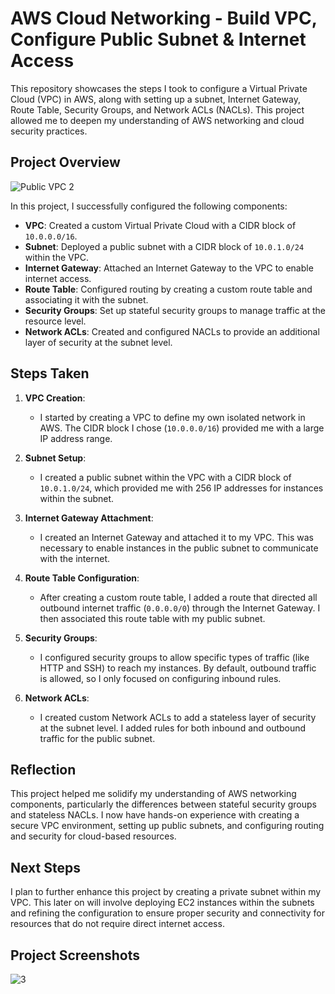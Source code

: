 
# AWS Cloud Networking - Build VPC, Configure Public Subnet & Internet Access

This repository showcases the steps I took to configure a Virtual Private Cloud (VPC) in AWS, along with setting up a subnet, Internet Gateway, Route Table, Security Groups, and Network ACLs (NACLs). This project allowed me to deepen my understanding of AWS networking and cloud security practices.

## Project Overview

![Public VPC 2](https://github.com/user-attachments/assets/b6aad2df-32a6-4dee-a922-7f93a3198d66)

In this project, I successfully configured the following components:

- **VPC**: Created a custom Virtual Private Cloud with a CIDR block of `10.0.0.0/16`.
- **Subnet**: Deployed a public subnet with a CIDR block of `10.0.1.0/24` within the VPC.
- **Internet Gateway**: Attached an Internet Gateway to the VPC to enable internet access.
- **Route Table**: Configured routing by creating a custom route table and associating it with the subnet.
- **Security Groups**: Set up stateful security groups to manage traffic at the resource level.
- **Network ACLs**: Created and configured NACLs to provide an additional layer of security at the subnet level.

## Steps Taken

1. **VPC Creation**: 
   - I started by creating a VPC to define my own isolated network in AWS. The CIDR block I chose (`10.0.0.0/16`) provided me with a large IP address range.

2. **Subnet Setup**:
   - I created a public subnet within the VPC with a CIDR block of `10.0.1.0/24`, which provided me with 256 IP addresses for instances within the subnet.

3. **Internet Gateway Attachment**:
   - I created an Internet Gateway and attached it to my VPC. This was necessary to enable instances in the public subnet to communicate with the internet.

4. **Route Table Configuration**:
   - After creating a custom route table, I added a route that directed all outbound internet traffic (`0.0.0.0/0`) through the Internet Gateway. I then associated this route table with my public subnet.

5. **Security Groups**:
   - I configured security groups to allow specific types of traffic (like HTTP and SSH) to reach my instances. By default, outbound traffic is allowed, so I only focused on configuring inbound rules.

6. **Network ACLs**:
   - I created custom Network ACLs to add a stateless layer of security at the subnet level. I added rules for both inbound and outbound traffic for the public subnet.

## Reflection

This project helped me solidify my understanding of AWS networking components, particularly the differences between stateful security groups and stateless NACLs. I now have hands-on experience with creating a secure VPC environment, setting up public subnets, and configuring routing and security for cloud-based resources.

## Next Steps

I plan to further enhance this project by creating a private subnet within my VPC. This later on will involve deploying EC2 instances within the subnets and refining the configuration to ensure proper security and connectivity for resources that do not require direct internet access.

## Project Screenshots

![3](https://github.com/user-attachments/assets/0985e285-5545-41b9-8f74-962277adfcdd)

